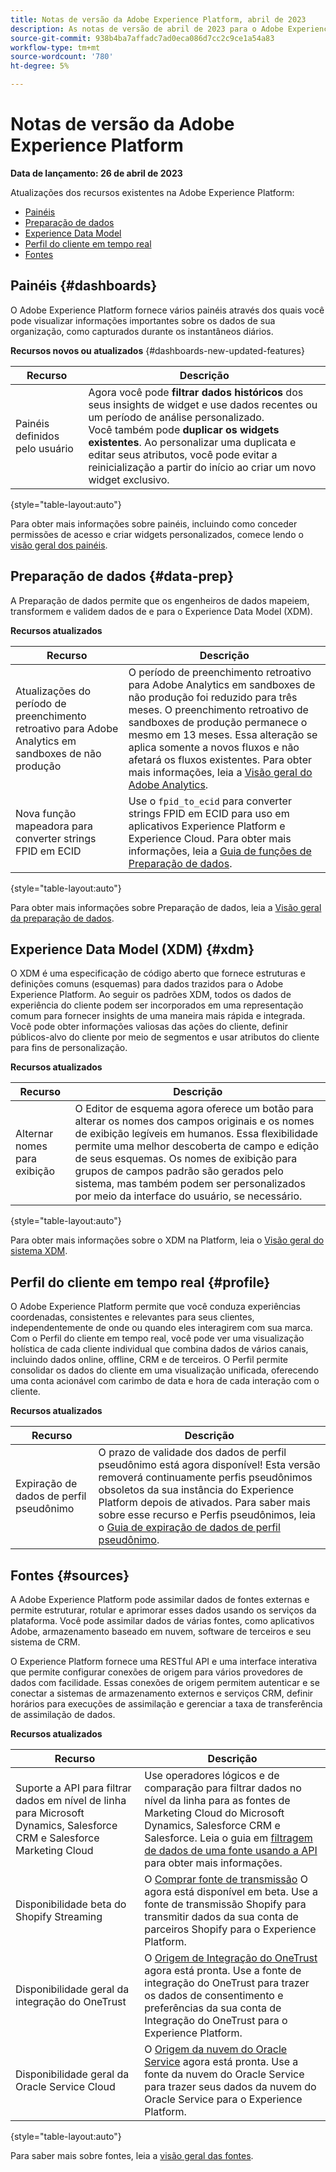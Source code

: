 ```yaml
---
title: Notas de versão da Adobe Experience Platform, abril de 2023
description: As notas de versão de abril de 2023 para o Adobe Experience Platform.
source-git-commit: 938b4ba7affadc7ad0eca086d7cc2c9ce1a54a83
workflow-type: tm+mt
source-wordcount: '780'
ht-degree: 5%

---
```


# Notas de versão da Adobe Experience Platform

**Data de lançamento: 26 de abril de 2023**

Atualizações dos recursos existentes na Adobe Experience Platform:

- [Painéis](#dashboards)
- [Preparação de dados](#data-prep)
- [Experience Data Model](#xdm)
- [Perfil do cliente em tempo real](#profile)
- [Fontes](#sources)

## Painéis {#dashboards}

O Adobe Experience Platform fornece vários painéis através dos quais você pode visualizar informações importantes sobre os dados de sua organização, como capturados durante os instantâneos diários.

**Recursos novos ou atualizados** {#dashboards-new-updated-features}

| Recurso | Descrição |
| --- | --- |
| Painéis definidos pelo usuário | Agora você pode **filtrar dados históricos** dos seus insights de widget e use dados recentes ou um período de análise personalizado.<br>Você também pode **duplicar os widgets existentes**. Ao personalizar uma duplicata e editar seus atributos, você pode evitar a reinicialização a partir do início ao criar um novo widget exclusivo. |

{style="table-layout:auto"}

Para obter mais informações sobre painéis, incluindo como conceder permissões de acesso e criar widgets personalizados, comece lendo o [visão geral dos painéis](../../dashboards/home.md).

## Preparação de dados {#data-prep}

A Preparação de dados permite que os engenheiros de dados mapeiem, transformem e validem dados de e para o Experience Data Model (XDM).

**Recursos atualizados**

| Recurso | Descrição |
| --- | --- |
| Atualizações do período de preenchimento retroativo para Adobe Analytics em sandboxes de não produção | O período de preenchimento retroativo para Adobe Analytics em sandboxes de não produção foi reduzido para três meses. O preenchimento retroativo de sandboxes de produção permanece o mesmo em 13 meses. Essa alteração se aplica somente a novos fluxos e não afetará os fluxos existentes. Para obter mais informações, leia a [Visão geral do Adobe Analytics](../../sources/connectors/adobe-applications/analytics.md). |
| Nova função mapeadora para converter strings FPID em ECID | Use o `fpid_to_ecid` para converter strings FPID em ECID para uso em aplicativos Experience Platform e Experience Cloud. Para obter mais informações, leia a [Guia de funções de Preparação de dados](../../data-prep/functions.md). |

{style="table-layout:auto"}

Para obter mais informações sobre Preparação de dados, leia a [Visão geral da preparação de dados](../../data-prep/home.md).

## Experience Data Model (XDM) {#xdm}

O XDM é uma especificação de código aberto que fornece estruturas e definições comuns (esquemas) para dados trazidos para o Adobe Experience Platform. Ao seguir os padrões XDM, todos os dados de experiência do cliente podem ser incorporados em uma representação comum para fornecer insights de uma maneira mais rápida e integrada. Você pode obter informações valiosas das ações do cliente, definir públicos-alvo do cliente por meio de segmentos e usar atributos do cliente para fins de personalização.

**Recursos atualizados**

| Recurso | Descrição |
| --- | --- |
| Alternar nomes para exibição | O Editor de esquema agora oferece um botão para alterar os nomes dos campos originais e os nomes de exibição legíveis em humanos. Essa flexibilidade permite uma melhor descoberta de campo e edição de seus esquemas. Os nomes de exibição para grupos de campos padrão são gerados pelo sistema, mas também podem ser personalizados por meio da interface do usuário, se necessário. |

{style="table-layout:auto"}

Para obter mais informações sobre o XDM na Platform, leia o [Visão geral do sistema XDM](../../xdm/home.md).

## Perfil do cliente em tempo real {#profile}

O Adobe Experience Platform permite que você conduza experiências coordenadas, consistentes e relevantes para seus clientes, independentemente de onde ou quando eles interagirem com sua marca. Com o Perfil do cliente em tempo real, você pode ver uma visualização holística de cada cliente individual que combina dados de vários canais, incluindo dados online, offline, CRM e de terceiros. O Perfil permite consolidar os dados do cliente em uma visualização unificada, oferecendo uma conta acionável com carimbo de data e hora de cada interação com o cliente.

**Recursos atualizados**

| Recurso | Descrição |
| ------- | ----------- |
| Expiração de dados de perfil pseudônimo | O prazo de validade dos dados de perfil pseudônimo está agora disponível! Esta versão removerá continuamente perfis pseudônimos obsoletos da sua instância do Experience Platform depois de ativados. Para saber mais sobre esse recurso e Perfis pseudônimos, leia o [Guia de expiração de dados de perfil pseudônimo](../../profile/pseudonymous-profiles.md). |

## Fontes {#sources}

A Adobe Experience Platform pode assimilar dados de fontes externas e permite estruturar, rotular e aprimorar esses dados usando os serviços da plataforma. Você pode assimilar dados de várias fontes, como aplicativos Adobe, armazenamento baseado em nuvem, software de terceiros e seu sistema de CRM.

O Experience Platform fornece uma RESTful API e uma interface interativa que permite configurar conexões de origem para vários provedores de dados com facilidade. Essas conexões de origem permitem autenticar e se conectar a sistemas de armazenamento externos e serviços CRM, definir horários para execuções de assimilação e gerenciar a taxa de transferência de assimilação de dados.

**Recursos atualizados**

| Recurso | Descrição |
| --- | --- |
| Suporte a API para filtrar dados em nível de linha para Microsoft Dynamics, Salesforce CRM e Salesforce Marketing Cloud | Use operadores lógicos e de comparação para filtrar dados no nível da linha para as fontes de Marketing Cloud do Microsoft Dynamics, Salesforce CRM e Salesforce. Leia o guia em [filtragem de dados de uma fonte usando a API](../../sources/tutorials/api/filter.md) para obter mais informações. |
| Disponibilidade beta do Shopify Streaming | O [Comprar fonte de transmissão](../../sources/connectors/ecommerce/shopify-streaming.md) O agora está disponível em beta. Use a fonte de transmissão Shopify para transmitir dados da sua conta de parceiros Shopify para o Experience Platform. |
| Disponibilidade geral da integração do OneTrust | O [Origem de Integração do OneTrust](../../sources/connectors/consent-and-preferences/onetrust.md) agora está pronta. Use a fonte de integração do OneTrust para trazer os dados de consentimento e preferências da sua conta de Integração do OneTrust para o Experience Platform. |
| Disponibilidade geral da Oracle Service Cloud | O [Origem da nuvem do Oracle Service](../../sources/connectors/customer-success/oracle-service-cloud.md) agora está pronta. Use a fonte da nuvem do Oracle Service para trazer seus dados da nuvem do Oracle Service para o Experience Platform. |

{style="table-layout:auto"}

Para saber mais sobre fontes, leia a [visão geral das fontes](../../sources/home.md).
